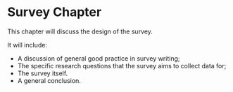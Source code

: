 # Survey Chapter

This chapter will discuss the design of the survey.

It will include:

- A discussion of general good practice in survey writing;
- The specific research questions that the survey aims to collect data for;
- The survey itself.
- A general conclusion.
